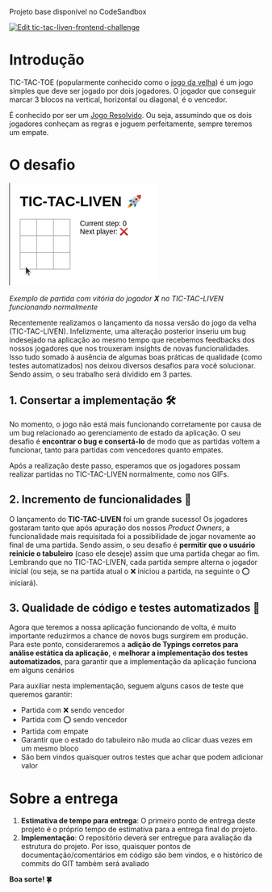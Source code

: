 Projeto base disponível no CodeSandbox

[![Edit tic-tac-liven-frontend-challenge](https://codesandbox.io/static/img/play-codesandbox.svg)](https://codesandbox.io/s/tic-tac-liven-frontend-challenge-b5bej?fontsize=14&hidenavigation=1&theme=dark)

# Introdução

TIC-TAC-TOE (popularmente conhecido como o [jogo da velha](https://pt.wikipedia.org/wiki/Jogo_da_velha)) é um jogo simples que deve ser jogado por dois jogadores. O jogador que conseguir marcar 3 blocos na vertical, horizontal ou diagonal, é o vencedor.

É conhecido por ser um [Jogo Resolvido](https://pt.wikipedia.org/wiki/Jogo_resolvido). Ou seja, assumindo que os dois jogadores conheçam as regras e joguem perfeitamente, sempre teremos um empate.

# O desafio

![win.gif](win.gif)

_Exemplo de partida com vitória do jogador **X** no TIC-TAC-LIVEN funcionando normalmente_

Recentemente realizamos o lançamento da nossa versão do jogo da velha (TIC-TAC-LIVEN). Infelizmente, uma alteração posterior inseriu um bug indesejado na aplicação ao mesmo tempo que recebemos feedbacks dos nossos jogadores que nos trouxeram insights de novas funcionalidades. Isso tudo somado à ausência de algumas boas práticas de qualidade (como testes automatizados) nos deixou diversos desafios para você solucionar. Sendo assim, o seu trabalho será dividido em 3 partes.

## 1. Consertar a implementação 🛠️

No momento, o jogo não está mais funcionando corretamente por causa de um bug relacionado ao gerenciamento de estado da aplicação. O seu desafio é **encontrar o bug e consertá-lo** de modo que as partidas voltem a funcionar, tanto para partidas com vencedores quanto empates.

Após a realização deste passo, esperamos que os jogadores possam realizar partidas no TIC-TAC-LIVEN normalmente, como nos GIFs.

## 2. Incremento de funcionalidades 🚩

O lançamento do **TIC-TAC-LIVEN** foi um grande sucesso! Os jogadores gostaram tanto que após apuração dos nossos _Product Owners_, a funcionalidade mais requisitada foi a possibilidade de jogar novamente ao final de uma partida. Sendo assim, o seu desafio é **permitir que o usuário reinicie o tabuleiro** (caso ele deseje) assim que uma partida chegar ao fim. Lembrando que no TIC-TAC-LIVEN, cada partida sempre alterna o jogador inicial (ou seja, se na partida atual o ❌ iniciou a partida, na seguinte o ⭕ iniciará).

## 3. Qualidade de código e testes automatizados 🧪

Agora que teremos a nossa aplicação funcionando de volta, é muito importante reduzirmos a chance de novos bugs surgirem em produção. Para este ponto, consideraremos a **adição de Typings corretos para análise estática da aplicação**, e **melhorar a implementação dos testes automatizados**, para garantir que a implementação da aplicação funciona em alguns cenários

Para auxiliar nesta implementação, seguem alguns casos de teste que queremos garantir:

- Partida com ❌ sendo vencedor
- Partida com ⭕ sendo vencedor
- Partida com empate
- Garantir que o estado do tabuleiro não muda ao clicar duas vezes em um mesmo bloco
- São bem vindos quaisquer outros testes que achar que podem adicionar valor

# Sobre a entrega

1. **Estimativa de tempo para entrega**: O primeiro ponto de entrega deste projeto é o próprio tempo de estimativa para a entrega final do projeto.
2. **Implementação**: O repositório deverá ser entregue para avaliação da estrutura do projeto. Por isso, quaisquer pontos de documentação/comentários em código são bem vindos, e o histórico de commits do GIT também será avaliado

**Boa sorte! 🍀**

